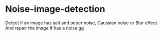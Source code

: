 # Noise-image-detection
Detect if an image has salt and paper noise, Gaussian noise or Blur effect. And repair the image if has a noise
gg